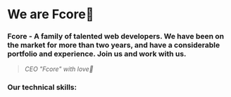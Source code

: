 # We are Fcore💙

### **Fcore - A family of talented web developers. We have been on the market for more than two years, and have a considerable portfolio and experience. Join us and work with us.**
 > _CEO "Fcore" with love💙_
### Our technical skills:
<!--
**FcoreTeam/FcoreTeam** is a ✨ _special_ ✨ repository because its `README.md` (this file) appears on your GitHub profile.

Here are some ideas to get you started:

- 🔭 I’m currently working on ...
- 🌱 I’m currently learning ...
- 👯 I’m looking to collaborate on ...
- 🤔 I’m looking for help with ...
- 💬 Ask me about ...
- 📫 How to reach me: ...
- 😄 Pronouns: ...
- ⚡ Fun fact: ...
-->
